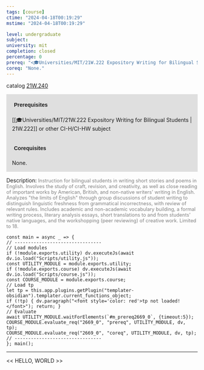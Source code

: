 ```yaml
---
tags: [course]
ctime: "2024-04-18T00:19:29"
mstime: "2024-04-18T00:19:29"

level: undergraduate
subject: 
university: mit
completion: closed
percentage: 0
prereq: "<🎓Universities/MIT/21W.222 Expository Writing for Bilingual Students> or other CI-H/CI-HW subject"
coreq: "None."
---
```


catalog [21W.240](http://student.mit.edu/catalog/m21Wa.html#21W.240)

<span style="display: block; padding: 15px; background-color: rgb(100, 100, 100, 0.2);"><font id="m_prereq2669_0" style="display: block; font-family: Arial, sans-serif; font-weight: bold; padding: 5px">Prerequisites</font><br><span id="prereq2669_0">[[🎓Universities/MIT/21W.222 Expository Writing for Bilingual Students | 21W.222]] or other CI-H/CI-HW subject</span></span>
<span style="display: block; padding: 15px; background-color: rgb(100, 100, 100, 0.2);"><font id="m_coreq2669_0" style="display: block; font-family: Arial, sans-serif; font-weight: bold; padding: 5px">Corequisites</font><br><span id="coreq2669_0">None.</span></span>

<font style="">Description:</font>
<font style="color: grey; font-size: 0.8rem;">Instruction for bilingual students in writing short stories and poems in English. Involves the study of craft, revision, and creativity, as well as close reading of important works by American, British, and non-native writers' writing in English. Analyzes "the limits of English" through group discussions of student writing to distinguish linguistic freshness from grammatical incorrectness, with review of relevant rules. Includes academic and non-academic vocabulary building, a formal writing process, literary analysis essays, short translations to and from students' native languages, and the workshopping (peer reviewing) of creative work. Limited to 18.</font>

```dataviewjs
const main = async _ => {
// --------------------------------
// Load modules
if (!module.exports.utility) dv.executeJs(await dv.io.load("Scripts/utility.js"));
const UTILITY_MODULE = module.exports.utility;
if (!module.exports.course) dv.executeJs(await dv.io.load("Scripts/course.js"));
const COURSE_MODULE = module.exports.course;
// Load tp
let tp = this.app.plugins.getPlugin("templater-obsidian").templater.current_functions_object;
if (!tp) { dv.paragraph("<font style='color: red'>tp not loaded!</font>"); return; }
// Evaluate
await UTILITY_MODULE.waitForElements(`#m_prereq2669_0`, {timeout:5});
COURSE_MODULE.evaluate_req("2669_0", "prereq", UTILITY_MODULE, dv, tp);
COURSE_MODULE.evaluate_req("2669_0", "coreq", UTILITY_MODULE, dv, tp);
// --------------------------------
}; main();
```

---

<< HELLO, WORLD >>
